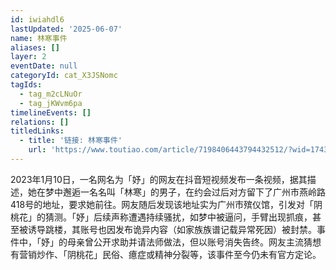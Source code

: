 ```yaml
---
id: iwiahdl6
lastUpdated: '2025-06-07'
name: 林寒事件
aliases: []
layer: 2
eventDate: null
categoryId: cat_X3JSNomc
tagIds:
  - tag_m2cLNuOr
  - tag_jKWvm6pa
timelineEvents: []
relations: []
titledLinks:
  - title: '链接: 林寒事件'
    url: 'https://www.toutiao.com/article/7198406443794432512/?wid=1743323659590'
---
```

2023年1月10日，一名网名为「妤」的网友在抖音短视频发布一条视频，据其描述，她在梦中邂逅一名名叫「林寒」的男子，在约会过后对方留下了广州市燕岭路418号的地址，要求她前往。网友随后发现该地址实为广州市殡仪馆，引发对「阴桃花」的猜测。「妤」后续声称遭遇持续骚扰，如梦中被逼问，手臂出现抓痕，甚至被诱导跳楼，其账号也因发布诡异内容（如家族族谱记载异常死因）被封禁。事件中，「妤」的母亲曾公开求助并请法师做法，但以账号消失告终。网友主流猜想有营销炒作、「阴桃花」民俗、癔症或精神分裂等，该事件至今仍未有官方定论。
